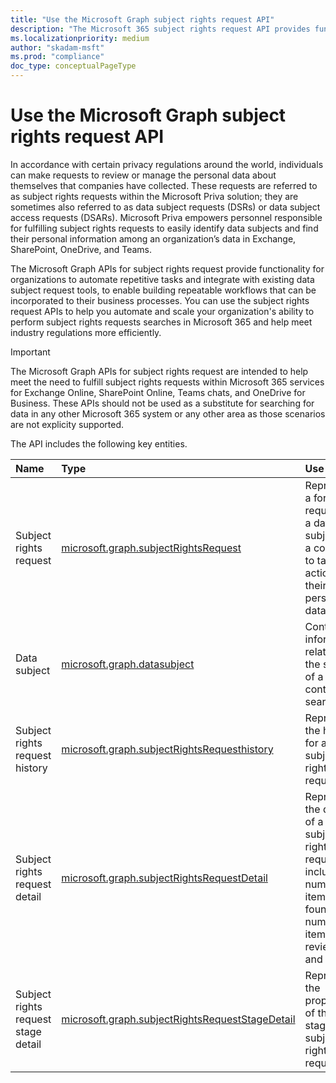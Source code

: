```yaml
---
title: "Use the Microsoft Graph subject rights request API"
description: "The Microsoft 365 subject rights request API provides functionality for organizations to automate repetitive tasks and integrate with their existing subject rights request tools to build repeatable workflows that can help meet industry regulations."
ms.localizationpriority: medium
author: "skadam-msft"
ms.prod: "compliance"
doc_type: conceptualPageType
---
```


# Use the Microsoft Graph subject rights request API

In accordance with certain privacy regulations around the world, individuals can make requests to review or manage the personal data about themselves that companies have collected. These requests are referred to as subject rights requests within the Microsoft Priva solution; they are sometimes also referred to as data subject requests (DSRs) or data subject access requests (DSARs). Microsoft Priva empowers personnel responsible for fulfilling subject rights requests to easily identify data subjects and find their personal information among an organization’s data in Exchange, SharePoint, OneDrive, and Teams. 

The Microsoft Graph APIs for subject rights request provide functionality for organizations to automate repetitive tasks and integrate with existing data subject request tools, to enable building repeatable workflows that can be incorporated to their business processes. You can use the subject rights request APIs to help you automate and scale your organization's ability to perform subject rights requests searches in Microsoft 365 and help meet industry regulations more efficiently.

> [!IMPORTANT]
> The Microsoft Graph APIs for subject rights request are intended to help meet the need to fulfill subject rights requests within Microsoft 365 services for Exchange Online, SharePoint Online, Teams chats, and OneDrive for Business. These APIs should not be used as a substitute for searching for data in any other Microsoft 365 system or any other area as those scenarios are not explicity supported.

The API includes the following key entities.

| Name | Type       | Use case |
|:-|:-|:-|
| Subject rights request | [microsoft.graph.subjectRightsRequest](subjectRightsRequest.md) | Represents a formal request by a data subject to a controller to take an action on their personal data. |
| Data subject | [microsoft.graph.datasubject](datasubject.md) | Contains information related to the subject of a content search. |
| Subject rights request history | [microsoft.graph.subjectRightsRequesthistory](subjectRightsRequesthistory.md) | Represents the history for a subject rights request. |
| Subject rights request detail | [microsoft.graph.subjectRightsRequestDetail](subjectRightsRequestDetail.md) | Represents the details of a subject rights request, including number of items found, number of items reviewed, and so on. |
| Subject rights request stage detail | [microsoft.graph.subjectRightsRequestStageDetail](subjectRightsRequestStageDetail.md) | Represents the properties of the stages of a subject rights request. |


